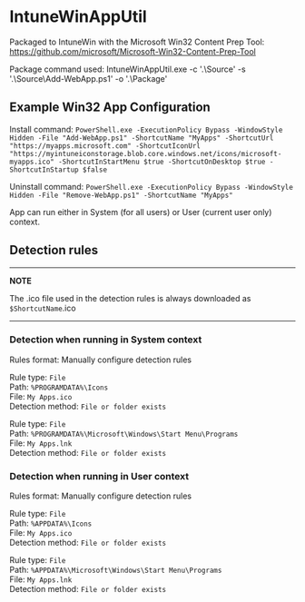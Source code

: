 # IntuneWinAppUtil
Packaged to IntuneWin with the Microsoft Win32 Content Prep Tool: https://github.com/microsoft/Microsoft-Win32-Content-Prep-Tool

Package command used: IntuneWinAppUtil.exe -c '.\Source' -s '.\Source\Add-WebApp.ps1' -o '.\Package'

## Example Win32 App Configuration
Install command: `PowerShell.exe -ExecutionPolicy Bypass -WindowStyle Hidden -File "Add-WebApp.ps1" -ShortcutName "MyApps" -ShortcutUrl "https://myapps.microsoft.com" -ShortcutIconUrl "https://myintuneiconstorage.blob.core.windows.net/icons/microsoft-myapps.ico" -ShortcutInStartMenu $true -ShortcutOnDesktop $true -ShortcutInStartup $false`

Uninstall command: `PowerShell.exe -ExecutionPolicy Bypass -WindowStyle Hidden -File "Remove-WebApp.ps1" -ShortcutName "MyApps"`

App can run either in System (for all users) or User (current user only) context.

## Detection rules

---
**NOTE**

The .ico file used in the detection rules is always downloaded as `$ShortcutName`.ico

---

### Detection when running in System context
Rules format: Manually configure detection rules

Rule type: `File`  
Path: `%PROGRAMDATA%\Icons`  
File: `My Apps.ico`  
Detection method: `File or folder exists`

Rule type: `File`  
Path: `%PROGRAMDATA%\Microsoft\Windows\Start Menu\Programs`  
File: `My Apps.lnk`  
Detection method: `File or folder exists`

### Detection when running in User context
Rules format: Manually configure detection rules

Rule type: `File`  
Path: `%APPDATA%\Icons`  
File: `My Apps.ico`  
Detection method: `File or folder exists`

Rule type: `File`  
Path: `%APPDATA%\Microsoft\Windows\Start Menu\Programs`  
File: `My Apps.lnk`  
Detection method: `File or folder exists`


